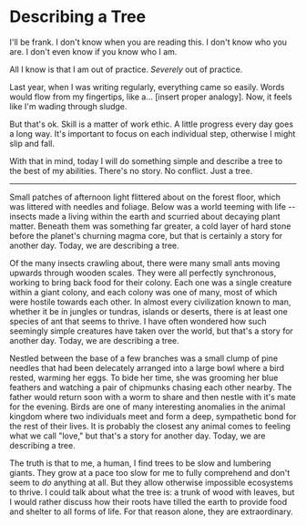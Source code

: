 # Describing a Tree

I'll be frank.
I don't know when you are reading this.
I don't know who you are.
I don't even know if you know who I am.

All I know is that I am out of practice.
*Severely* out of practice.

Last year, when I was writing regularly, everything came so easily.
Words would flow from my fingertips, like a... [insert proper analogy].
Now, it feels like I'm wading through sludge.

But that's ok.
Skill is a matter of work ethic.
A little progress every day goes a long way.
It's important to focus on each individual step, otherwise I might slip and fall.

With that in mind, today I will do something simple and describe a tree to the best of my abilities.
There's no story.
No conflict.
Just a tree.

---

Small patches of afternoon light flittered about on the forest floor, which was littered with needles and foliage.
Below was a world teeming with life -- insects made a living within the earth and scurried about decaying plant matter.
Beneath them was something far greater, a cold layer of hard stone before the planet's churning magma core, but that is certainly a story for another day.
Today, we are describing a tree.

Of the many insects crawling about, there were many small ants moving upwards through wooden scales.
They were all perfectly synchronous, working to bring back food for their colony.
Each one was a single creature within a giant colony, and each colony was one of many, most of which were hostile towards each other.
In almost every civilization known to man, whether it be in jungles or tundras, islands or deserts, there is at least one species of ant that seems to thrive.
I have often wondered how such seemingly simple creatures have taken over the world, but that's a story for another day.
Today, we are describing a tree.

Nestled between the base of a few branches was a small clump of pine needles that had been delecately arranged into a large bowl where a bird rested, warming her eggs.
To bide her time, she was grooming her blue feathers and watching a pair of chipmunks chasing each other nearby. 
The father would return soon with a worm to share and then nestle with it's mate for the evening.
Birds are one of many interesting anomalies in the animal kingdom where two individuals meet and form a deep, sympathetic bond for the rest of their lives.
It is probably the closest any animal comes to feeling what we call "love," but that's a story for another day.
Today, we are describing a tree.

The truth is that to me, a human, I find trees to be slow and lumbering giants.
They grow at a pace too slow for me to fully comprehend and don't seem to *do* anything at all.
But they allow otherwise impossible ecosystems to thrive.
I could talk about what the tree is: a trunk of wood with leaves, but I would rather discuss how their roots have tilled the earth to provide food and shelter to all forms of life.
For that reason alone, they are extraordinary.
